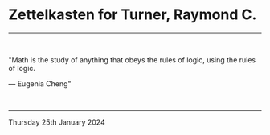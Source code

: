 # Zettelkasten for Turner, Raymond C.

---

<br>

"Math is the study of anything that obeys the rules of logic, using the rules of logic.

― Eugenia Cheng"
  
</br>

---
Thursday 25th January 2024

